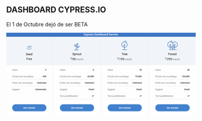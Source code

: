 ## DASHBOARD CYPRESS.IO

El 1 de Octubre dejó de ser BETA

![planes](media/planes.png) <!-- .element: style="height:350px;"--> 

